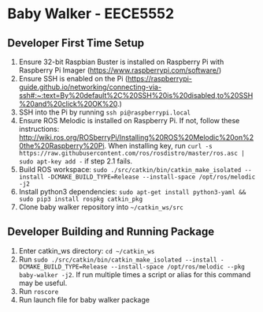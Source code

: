 # Baby Walker - EECE5552

## Developer First Time Setup

1. Ensure 32-bit Raspbian Buster is installed on Raspberry Pi with Raspberry Pi Imager (https://www.raspberrypi.com/software/)
2. Ensure SSH is enabled on the Pi (https://raspberrypi-guide.github.io/networking/connecting-via-ssh#:~:text=By%20default%2C%20SSH%20is%20disabled,to%20SSH%20and%20click%20OK%20.)
3. SSH into the Pi by running `ssh pi@raspberrypi.local`
4. Ensure ROS Melodic is installed on Raspberry Pi. If not, follow these instructions: http://wiki.ros.org/ROSberryPi/Installing%20ROS%20Melodic%20on%20the%20Raspberry%20Pi. When installing key, run `curl -s https://raw.githubusercontent.com/ros/rosdistro/master/ros.asc | sudo apt-key add -` if step 2.1 fails.
5. Build ROS workspace: `sudo ./src/catkin/bin/catkin_make_isolated --install -DCMAKE_BUILD_TYPE=Release --install-space /opt/ros/melodic -j2`
6. Install python3 dependencies: `sudo apt-get install python3-yaml && sudo pip3 install rospkg catkin_pkg`
7. Clone baby walker repository into `~/catkin_ws/src`

## Developer Building and Running Package

1. Enter catkin_ws directory: `cd ~/catkin_ws`
2. Run `sudo ./src/catkin/bin/catkin_make_isolated --install -DCMAKE_BUILD_TYPE=Release --install-space /opt/ros/melodic --pkg baby-walker -j2`. If run multiple times a script or alias for this command may be useful.
3. Run `roscore`
4. Run launch file for baby walker package
